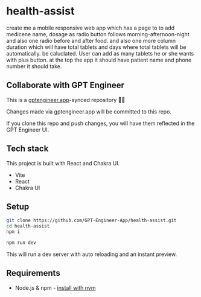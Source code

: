 # health-assist

create me a mobile responsive web app which has a page to to add medicene name, dosage as radio button follows morning-afternoon-night and also one radio before and after food. and also one more column duration which will have total tablets and days where total tablets will be automatically. be caluclated.  User can add as many tablets he or she wants with plus button. at the top the app it should have patient name and phone number it should take.  

## Collaborate with GPT Engineer

This is a [gptengineer.app](https://gptengineer.app)-synced repository 🌟🤖

Changes made via gptengineer.app will be committed to this repo.

If you clone this repo and push changes, you will have them reflected in the GPT Engineer UI.

## Tech stack

This project is built with React and Chakra UI.

- Vite
- React
- Chakra UI

## Setup

```sh
git clone https://github.com/GPT-Engineer-App/health-assist.git
cd health-assist
npm i
```

```sh
npm run dev
```

This will run a dev server with auto reloading and an instant preview.

## Requirements

- Node.js & npm - [install with nvm](https://github.com/nvm-sh/nvm#installing-and-updating)
